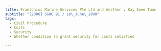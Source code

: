 ```yaml
---
title: Frantonios Marine Services Pte Ltd and Another v Kay Swee Tuan 
subtitle: "[2008] SGHC 91 / 18\_June\_2008"
tags:
  - Civil Procedure
  - Costs
  - Security
  - Whether condition to grant security for costs satisfied

---
```



